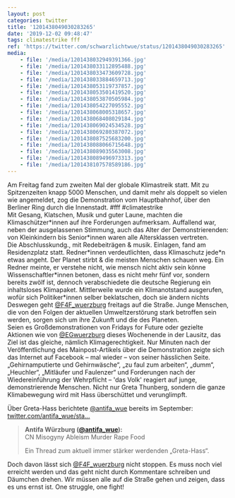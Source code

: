 ```yaml
---
layout: post
categories: twitter
title: '1201438049030283265'
date: '2019-12-02 09:48:47'
tags: climatestrike fff
ref: 'https://twitter.com/schwarzlichtwue/status/1201438049030283265'
media:
    - file: '/media/1201438032949391366.jpg'
    - file: '/media/1201438033112895488.jpg'
    - file: '/media/1201438033473609728.jpg'
    - file: '/media/1201438033884659713.jpg'
    - file: '/media/1201438053119737857.jpg'
    - file: '/media/1201438053501419520.jpg'
    - file: '/media/1201438053870505984.jpg'
    - file: '/media/1201438054227095552.jpg'
    - file: '/media/1201438068005318657.jpg'
    - file: '/media/1201438068408029184.jpg'
    - file: '/media/1201438069024534528.jpg'
    - file: '/media/1201438069280387072.jpg'
    - file: '/media/1201438087525683200.jpg'
    - file: '/media/1201438088066715648.jpg'
    - file: '/media/1201438089035563008.jpg'
    - file: '/media/1201438089496973313.jpg'
    - file: '/media/1201438107578589186.jpg'
---
```

Am Freitag fand zum zweiten Mal der globale Klimastreik statt. Mit zu Spitzenzeiten knapp 5000 Menschen, und damit mehr als doppelt so vielen wie angemeldet, zog die Demonstration vom Hauptbahnhof, über den Berliner Ring durch die Innenstadt. #fff #climatestrike  
Mit Gesang, Klatschen, Musik und guter Laune, machten die Klimaschützer\*innen auf ihre Forderungen aufmerksam. Auffallend war, neben der ausgelassenen Stimmung, auch das Alter der Demonstrierenden: von Kleinkindern bis Senior\*innen waren alle Altersklassen vertreten.  
Die Abschlusskundg., mit Redebeiträgen &amp; musik. Einlagen, fand am Residenzplatz statt. Redner\*innen verdeutlichten, dass Klimaschutz jede\*n etwas angeht. Der Planet stirbt &amp; die meisten Menschen schauen weg. Ein Redner meinte, er verstehe nicht, wie mensch nicht aktiv sein könne  
Wissenschaftler\*innen betonen, dass es nicht mehr fünf vor, sondern bereits zwölf ist, dennoch verabschiedete die deutsche Regierung ein inhaltsloses Klimapaket. Mittlerweile wurde ein Klimanotstand ausgerufen, wofür sich Politiker\*innen selber beklatschen, doch sie ändern nichts  
Deswegen geht [@F4F_wuerzburg](https://twitter.com/F4F_wuerzburg) freitags auf die Straße. Junge Menschen, die von den Folgen der aktuellen Umweltzerstörung stark betroffen sein werden, sorgen sich um ihre Zukunft und die des Planeten.  
Seien es Großdemonstrationen von Fridays for Future oder gezielte Aktionen wie von [@EGwuerzburg](https://twitter.com/EGwuerzburg) dieses Wochenende in der Lausitz, das Ziel ist das gleiche, nämlich Klimagerechtigkeit. 
Nur Minuten nach der Veröffentlichung des Mainpost-Artikels über die Demonstration zeigte sich das Internet auf Facebook – mal wieder – von seiner hässlichen Seite. 
„Gehirnamputierte und Gehirnwäsche“, „zu faul zum arbeiten“, „dumm“, „Heuchler“, „Mitläufer und Faulenzer“ und Forderungen nach der Wiedereinführung der Wehrpflicht – 'das Volk' reagiert auf junge, demonstrierende Menschen. 
Nicht nur Greta Thunberg, sondern die ganze Klimabewegung wird mit Hass überschüttet und verunglimpft.



Über Greta-Hass berichtete [@antifa_wue](https://twitter.com/antifa_wue) bereits im September: [twitter.com/antifa_wue/sta…](https://twitter.com/antifa_wue/status/1177929893906178048) 
> <b>Antifa Würzburg ([@antifa_wue](https://twitter.com/antifa_wue)):</b>  
>CN Misogyny Ableism Murder Rape Food  
>  
>  
>  
>Ein Thread zum aktuell immer stärker werdenden „Greta-Hass“.  
>  
>   


Doch davon lässt sich [@F4F_wuerzburg](https://twitter.com/F4F_wuerzburg) nicht stoppen. Es muss noch viel erreicht werden und das geht nicht durch Kommentare schreiben und Däumchen drehen. Wir müssen alle auf die Straße gehen und zeigen, dass es uns ernst ist. One struggle, one fight! 
